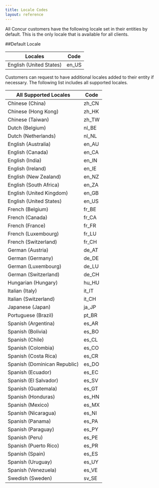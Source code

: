 ```yaml
---
title: Locale Codes 
layout: reference
---
```


All Concur customers have the following locale set in their entities by default. This is the only locale that is available for all clients.

##Default Locale

|  Locales |Code|
|-----|-----|
|English (United States)|en_US|

Customers can request to have additional locales added to their entity if necessary. The following list includes all supported locales.

|  All Supported Locales |Code|
| ----- |-----|
|Chinese (China)|zh_CN|
|Chinese (Hong Kong)|zh_HK|
|Chinese (Taiwan)|zh_TW|
|Dutch (Belgium)|nl_BE|
|Dutch (Netherlands)|nl_NL|
|English (Australia)|en_AU|
|English (Canada)|en_CA|
|English (India)|en_IN|
|English (Ireland)|en_IE|
|English (New Zealand)|en_NZ|
|English (South Africa)|en_ZA|
|English (United Kingdom)|en_GB|
|English (United States)|en_US|
|French (Belgium)|fr_BE|
|French (Canada)|fr_CA|
|French (France)|fr_FR|
|French (Luxembourg)|fr_LU|
|French (Switzerland)|fr_CH|
|German (Austria)|de_AT|
|German (Germany)|de_DE|
|German (Luxembourg)|de_LU|
|German (Switzerland)|de_CH|
|Hungarian (Hungary)|hu_HU|
|Italian (Italy)|it_IT|
|Italian (Switzerland)|it_CH|
|Japanese (Japan)|ja_JP|
|Portuguese (Brazil)|pt_BR|
|Spanish (Argentina)|es_AR|
|Spanish (Bolivia)|es_BO|
|Spanish (Chile)|es_CL|
|Spanish (Colombia)|es_CO|
|Spanish (Costa Rica)|es_CR|
|Spanish (Dominican Republic)|es_DO|
|Spanish (Ecuador)|es_EC|
|Spanish (El Salvador)|es_SV|
|Spanish (Guatemala)|es_GT|
|Spanish (Honduras)|es_HN|
|Spanish (Mexico)|es_MX|
|Spanish (Nicaragua)|es_NI|
|Spanish (Panama)|es_PA|
|Spanish (Paraguay)|es_PY|
|Spanish (Peru)|es_PE|
|Spanish (Puerto Rico)|es_PR|
|Spanish (Spain)|es_ES|
|Spanish (Uruguay)|es_UY|
|Spanish (Venezuela)|es_VE|
|Swedish (Sweden)|sv_SE| 

<br>
